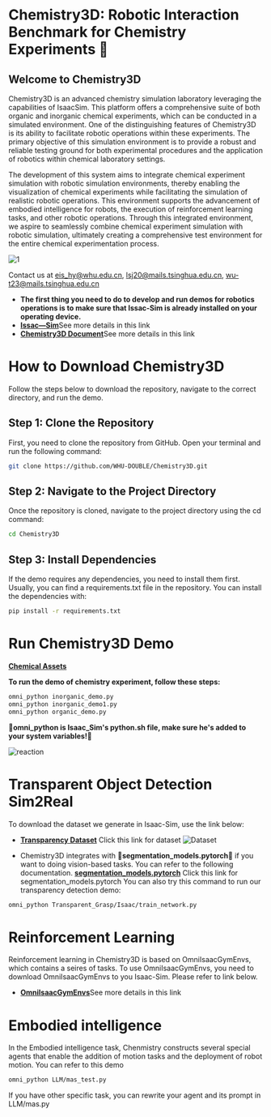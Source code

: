 # Chemistry3D: Robotic Interaction Benchmark for Chemistry Experiments 🧪
## Welcome to Chemistry3D
Chemistry3D is an advanced chemistry simulation laboratory leveraging the capabilities of IsaacSim. This platform offers a comprehensive suite of both organic and inorganic chemical experiments, which can be conducted in a simulated environment. One of the distinguishing features of Chemistry3D is its ability to facilitate robotic operations within these experiments. The primary objective of this simulation environment is to provide a robust and reliable testing ground for both experimental procedures and the application of robotics within chemical laboratory settings.

The development of this system aims to integrate chemical experiment simulation with robotic simulation environments, thereby enabling the visualization of chemical experiments while facilitating the simulation of realistic robotic operations. This environment supports the advancement of embodied intelligence for robots, the execution of reinforcement learning tasks, and other robotic operations. Through this integrated environment, we aspire to seamlessly combine chemical experiment simulation with robotic simulation, ultimately creating a comprehensive test environment for the entire chemical experimentation process.

![1](https://github.com/WHU-DOUBLE/Chemistry3D/assets/106065071/06e68194-f25d-4b9a-8688-0222beef818a)

Contact us at eis_hy@whu.edu.cn, lsj20@mails.tsinghua.edu.cn, wu-t23@mails.tsinghua.edu.cn

* **The first thing you need to do to develop and run demos for robotics operations is to make sure that Issac-Sim is already installed on your operating device.**
* [**Issac—Sim**](https://docs.omniverse.nvidia.com/isaacsim/latest/index.html)See more details in this link
* [**Chemistry3D Document**](https://www.omni-chemistry.com/#/)See more details in this link

# How to Download Chemistry3D

Follow the steps below to download the repository, navigate to the correct directory, and run the demo.

## Step 1: Clone the Repository

First, you need to clone the repository from GitHub. Open your terminal and run the following command:

```bash
git clone https://github.com/WHU-DOUBLE/Chemistry3D.git
```

## Step 2: Navigate to the Project Directory

Once the repository is cloned, navigate to the project directory using the cd command:

```bash
cd Chemistry3D
```

## Step 3: Install Dependencies

If the demo requires any dependencies, you need to install them first. Usually, you can find a requirements.txt file in the repository. You can install the dependencies with:

```bash
pip install -r requirements.txt
```

# Run Chemistry3D Demo
 [**Chemical Assets**](https://drive.google.com/drive/folders/1QKzjud_TLErJ7wQv0qjaXnjPH4OOz3tM?usp=drive_link) 

**To run the demo of chemistry experiment, follow these steps:**

```bash
omni_python inorganic_demo.py
omni_python inorganic_demo1.py
omni_python organic_demo.py
```
**:rocket:omni_python is Isaac_Sim's python.sh file, make sure he's added to your system variables!:rocket:**

![reaction](https://github.com/WHU-DOUBLE/Chemistry3D/assets/106065071/0af98d08-f19b-4de4-9d19-3688d8c1c25d)


# Transparent Object Detection Sim2Real
To download the dataset we generate in Isaac-Sim, use the link below:
* [**Transparency Dataset**](https://drive.google.com/drive/folders/1hzBU4WHo5zqb-rXHebUHP_Jw1TuznNsE?usp=drive_link) Click this link for dataset
![Dataset](https://github.com/WHU-DOUBLE/Chemistry3D/assets/106065071/49166b9a-662f-4063-86dd-8bc39a2f5453)


* Chemistry3D integrates with **:rocket:segmentation_models.pytorch:rocket:** if you want to doing vision-based tasks. You can refer to the following documentation.
 [**segmentation_models.pytorch**](https://github.com/qubvel/segmentation_models.pytorch) Click this link for segmentation_models.pytorch
You can also try this command to run our transparency detection demo:
```bash
omni_python Transparent_Grasp/Isaac/train_network.py
```

# Reinforcement Learning
Reinforcement learning in Chemistry3D is based on OmniIsaacGymEnvs, which contains a seires of tasks. To use OmniIsaacGymEnvs, you need to download OmniIsaacGymEnvs to you Isaac-Sim. Please refer to link below.
* [**OmniIsaacGymEnvs**](https://github.com/NVIDIA-Omniverse/OmniIsaacGymEnvs)See more details in this link

# Embodied intelligence
In the Embodied intelligence task, Chenmistry constructs several special agents that enable the addition of motion tasks and the deployment of robot motion. You can refer to this demo
```bash
omni_python LLM/mas_test.py
```
If you have other specific task, you can rewrite your agent and its prompt in LLM/mas.py
